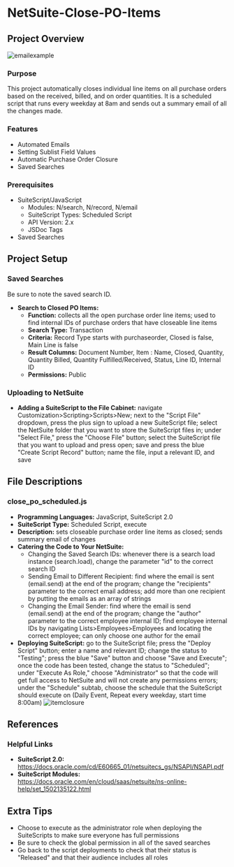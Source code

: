 # NetSuite-Close-PO-Items
## Project Overview
![emailexample](https://user-images.githubusercontent.com/94419306/182228301-953c54e6-1117-4bf6-bb88-b0e2120972ef.png)

### Purpose
This project automatically closes individual line items on all purchase orders based on the received, billed, and on order quantities. It is a scheduled script that runs every weekday at 8am and sends out a summary email of all the changes made.
### Features
- Automated Emails
- Setting Sublist Field Values
- Automatic Purchase Order Closure
- Saved Searches
### Prerequisites
- SuiteScript/JavaScript
  - Modules: N/search, N/record, N/email
  - SuiteScript Types: Scheduled Script
  - API Version: 2.x
  - JSDoc Tags
- Saved Searches
## Project Setup
### Saved Searches
Be sure to note the saved search ID.
- **Search to Closed PO Items:**
    - **Function:** collects all the open purchase order line items; used to find internal IDs of purchase orders that have closeable line items
    - **Search Type:** Transaction
    - **Criteria:** Record Type starts with purchaseorder, Closed is false, Main Line is false
    - **Result Columns:** Document Number, Item : Name, Closed, Quantity, Quantity Billed, Quantity Fulfilled/Received, Status, Line ID, Internal ID
    - **Permissions:** Public
### Uploading to NetSuite
- **Adding a SuiteScript to the File Cabinet:** navigate Customization>Scripting>Scripts>New; next to the "Script File" dropdown, press the plus sign to upload a new SuiteScript file; select the NetSuite folder that you want to store the SuiteScript files in; under "Select File," press the "Choose File" button; select the SuiteScript file that you want to upload and press open; save and press the blue "Create Script Record" button; name the file, input a relevant ID, and save
## File Descriptions
### close_po_scheduled.js
- **Programming Languages:** JavaScript, SuiteScript 2.0
- **SuiteScript Type:** Scheduled Script, execute
- **Description:** sets closeable purchase order line items as closed; sends summary email of changes
- **Catering the Code to Your NetSuite:**
    - Changing the Saved Search IDs: whenever there is a search load instance (search.load), change the parameter "id" to the correct search ID
    - Sending Email to Different Recipient: find where the email is sent (email.send) at the end of the program; change the "recipients" parameter to the correct email address; add more than one recipient by putting the emails as an array of strings
    - Changing the Email Sender: find where the email is send (email.send) at the end of the program; change the "author" parameter to the correct employee internal ID; find employee internal IDs by navigating Lists>Employees>Employees and locating the correct employee; can only choose one author for the email
- **Deploying SuiteScript:** go to the SuiteScript file; press the "Deploy Script" button; enter a name and relevant ID; change the status to "Testing"; press the blue "Save" button and choose "Save and Execute"; once the code has been tested, change the status to "Scheduled"; under "Execute As Role," choose "Administrator" so that the code will get full access to NetSuite and will not create any permissions errors; under the "Schedule" subtab, choose the schedule that the SuiteScript should execute on (Daily Event, Repeat every weekday, start time 8:00am)
![itemclosure](https://user-images.githubusercontent.com/94419306/182229962-94d6c9a9-f1ea-4609-876d-2e7e4963c5b2.png)

## References
### Helpful Links
- **SuiteScript 2.0:** https://docs.oracle.com/cd/E60665_01/netsuitecs_gs/NSAPI/NSAPI.pdf
- **SuiteScript Modules:** https://docs.oracle.com/en/cloud/saas/netsuite/ns-online-help/set_1502135122.html
## Extra Tips
- Choose to execute as the administrator role when deploying the SuiteScripts to make sure everyone has full permissions
- Be sure to check the global permission in all of the saved searches
- Go back to the script deployments to check that their status is "Released" and that their audience includes all roles
